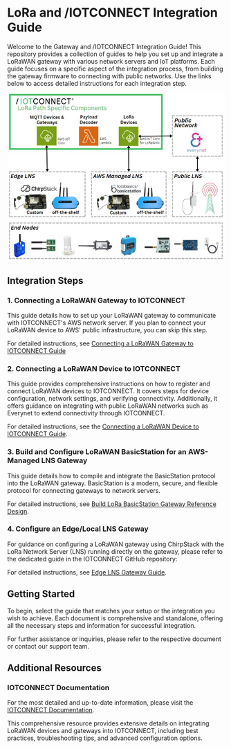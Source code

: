 
# LoRa and /IOTCONNECT Integration Guide

Welcome to the Gateway and /IOTCONNECT Integration Guide! This repository provides a collection of guides to help you set up and integrate a LoRaWAN gateway with various network servers and IoT platforms. Each guide focuses on a specific aspect of the integration process, from building the gateway firmware to connecting with public networks. Use the links below to access detailed instructions for each integration step.

![IOTCONNECT Ecosystem](img/IoTC-LoRa-eco.JPG)

## Integration Steps

### 1. Connecting a LoRaWAN Gateway to IOTCONNECT

This guide details how to set up your LoRaWAN gateway to communicate with IOTCONNECT's AWS network server. If you plan to connect your LoRaWAN device to AWS' public infrastructure, you can skip this step.

For detailed instructions, see [Connecting a LoRaWAN Gateway to IOTCONNECT Guide](https://github.com/avnet-iotconnect/iotc-lora-demos/blob/master/docs/iotc-gateway-onboard.md)

### 2. Connecting a LoRaWAN Device to IOTCONNECT

This guide provides comprehensive instructions on how to register and connect LoRaWAN devices to IOTCONNECT. It covers steps for device configuration, network settings, and verifying connectivity. Additionally, it offers guidance on integrating with public LoRaWAN networks such as Everynet to extend connectivity through IOTCONNECT.

For detailed instructions, see the [Connecting a LoRaWAN Device to IOTCONNECT Guide](https://github.com/avnet-iotconnect/iotc-lora-demos/blob/master/docs/iotc-lora-device-onboard.md).

### 3. Build and Configure LoRaWAN BasicStation for an AWS-Managed LNS Gateway

This guide details how to compile and integrate the BasicStation protocol into the LoRaWAN gateway. BasicStation is a modern, secure, and flexible protocol for connecting gateways to network servers.

For detailed instructions, see [Build LoRa BasicStation Gateway Reference Design](https://github.com/avnet-iotconnect/iotc-lora-demos/blob/master/docs/lora-basics-build.md).

### 4. Configure an Edge/Local LNS Gateway

For guidance on configuring a LoRaWAN gateway using ChirpStack with the LoRa Network Server (LNS) running directly on the gateway, please refer to the dedicated guide in the IOTCONNECT GitHub repository:

For detailed instructions, see [Edge LNS Gateway Guide](https://github.com/avnet-iotconnect/iotc-lora-gateway-example).

## Getting Started

To begin, select the guide that matches your setup or the integration you wish to achieve. Each document is comprehensive and standalone, offering all the necessary steps and information for successful integration.

For further assistance or inquiries, please refer to the respective document or contact our support team.

## Additional Resources

### IOTCONNECT Documentation

For the most detailed and up-to-date information, please visit the [IOTCONNECT Documentation](https://docs.iotconnect.io/iotconnect/user-manuals/devices/device/lorawan/).

This comprehensive resource provides extensive details on integrating LoRaWAN devices and gateways into IOTCONNECT, including best practices, troubleshooting tips, and advanced configuration options.
